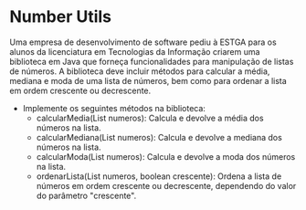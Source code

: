 # Number Utils

Uma empresa de desenvolvimento de software pediu à ESTGA para os alunos da licenciatura em Tecnologias da Informação criarem uma biblioteca em Java que forneça funcionalidades para manipulação de listas de números. A biblioteca deve incluir métodos para calcular a média, mediana e moda de uma lista de números, bem como para ordenar a lista em ordem crescente ou decrescente.

* Implemente os seguintes métodos na biblioteca:
  * calcularMedia(List<Double> numeros): Calcula e devolve a média dos números na lista.
  * calcularMediana(List<Double> numeros): Calcula e devolve a mediana dos números na lista.
  * calcularModa(List<Double> numeros): Calcula e devolve a moda dos números na lista.
  * ordenarLista(List<Double> numeros, boolean crescente): Ordena a lista de números em ordem crescente ou decrescente, dependendo do valor do parâmetro "crescente".
